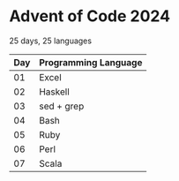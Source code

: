# Advent of Code 2024
25 days, 25 languages


| Day | Programming Language |
|-----|----------------------|
| 01  | Excel                |
| 02  | Haskell              |
| 03  | sed + grep           |
| 04  | Bash                 |
| 05  | Ruby                 |
| 06  | Perl                 |
| 07  | Scala                |
